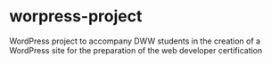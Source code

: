 # worpress-project
WordPress project to accompany DWW students in the creation of a WordPress site for the preparation of the web developer certification
